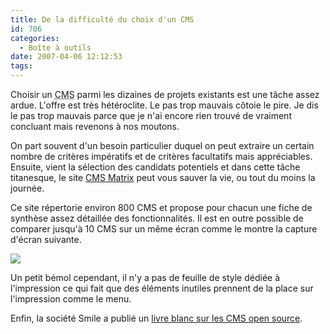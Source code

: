 ```yaml
---
title: De la difficulté du choix d'un CMS
id: 706
categories:
  - Boîte à outils
date: 2007-04-06 12:12:53
tags:
---
```


Choisir un <acronym title="Content Management System">CMS</acronym> parmi les dizaines de projets existants est une tâche assez ardue. L'offre est très hétéroclite. Le pas trop mauvais côtoie le pire. Je dis le pas trop mauvais parce que je n'ai encore rien trouvé de vraiment concluant mais revenons à nos moutons.

On part souvent d'un besoin particulier duquel on peut extraire un certain nombre de critères impératifs et de critères facultatifs mais appréciables. Ensuite, vient la sélection des candidats potentiels et dans cette tâche titanesque, le site [CMS Matrix](http://www.cmsmatrix.org/) peut vous sauver la vie, ou tout du moins la journée.

Ce site répertorie environ 800 CMS et propose pour chacun une fiche de synthèse assez détaillée des fonctionnalités. Il est en outre possible de comparer jusqu'à 10 CMS sur un même écran comme le montre la capture d'écran suivante.

![](/images/cms_matrix.jpg)

Un petit bémol cependant, il n'y a pas de feuille de style dédiée à l'impression ce qui fait que des éléments inutiles prennent de la place sur l'impression comme le menu.

Enfin, la société Smile a publié un [livre blanc sur les CMS open source](http://www.smile.fr/content/smile/livreblanc/livreblanccms.htm).